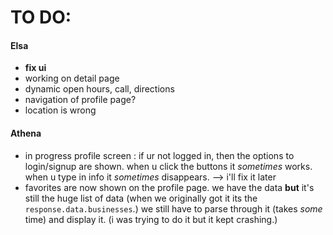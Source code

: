 # TO DO:

#### Elsa

- **fix ui**
- working on detail page
- dynamic open hours, call, directions
- navigation of profile page?
- location is wrong

#### Athena

- in progress profile screen : if ur not logged in, then the options to login/signup are shown. when u click the buttons it _sometimes_ works. when u type in info it _sometimes_ disappears. --> i'll fix it later
- favorites are now shown on the profile page. we have the data **but** it's still the huge list of data (when we originally got it its the `response.data.businesses`.) we still have to parse through it (takes _some_ time) and display it. (i was trying to do it but it kept crashing.)
